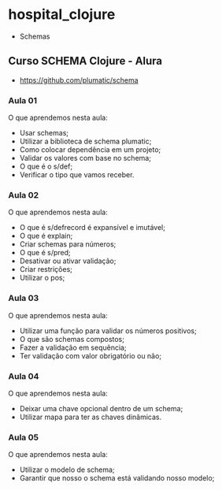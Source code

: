 # hospital_clojure
 - Schemas

## Curso SCHEMA Clojure - Alura
- https://github.com/plumatic/schema


### Aula 01
O que aprendemos nesta aula:

- Usar schemas;
- Utilizar a biblioteca de schema plumatic;
- Como colocar dependência em um projeto;
- Validar os valores com base no schema;
- O que é o s/def;
- Verificar o tipo que vamos receber.

### Aula 02

O que aprendemos nesta aula:

- O que é s/defrecord é expansível e imutável;
- O que é explain;
- Criar schemas para números;
- O que é s/pred;
- Desativar ou ativar validação;
- Criar restrições;
- Utilizar o pos;

### Aula 03

O que aprendemos nesta aula:

- Utilizar uma função para validar os números positivos;
- O que são schemas compostos;
- Fazer a validação em sequência;
- Ter validação com valor obrigatório ou não;

### Aula 04

O que aprendemos nesta aula:

- Deixar uma chave opcional dentro de um schema;
- Utilizar mapa para ter as chaves dinâmicas.


### Aula 05

O que aprendemos nesta aula:

- Utilizar o modelo de schema;
- Garantir que nosso o schema está validando nosso modelo;